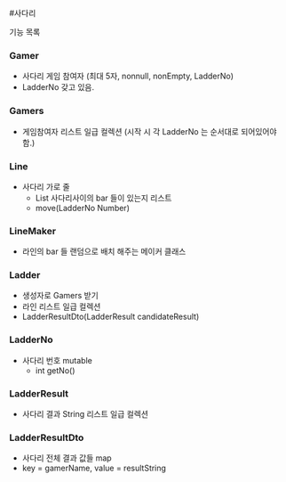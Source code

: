 #사다리

기능 목록

### Gamer

- 사다리 게임 참여자 (최대 5자, nonnull, nonEmpty, LadderNo)
- LadderNo 갖고 있음.

### Gamers

- 게임참여자 리스트 일급 컬렉션 (시작 시 각 LadderNo 는 순서대로 되어있어야 함.)

### Line

- 사다리 가로 줄
  - List<Boolean> 사다리사이의 bar 들이 있는지 리스트
  - move(LadderNo Number)
  
### LineMaker

- 라인의 bar 들 랜덤으로 배치 해주는 메이커 클래스

### Ladder

- 생성자로 Gamers 받기
- 라인 리스트 일급 컬렉션
- LadderResultDto(LadderResult candidateResult)

### LadderNo

- 사다리 번호 mutable
  - int getNo()
  
### LadderResult

- 사다리 결과 String 리스트 일급 컬렉션

### LadderResultDto

- 사다리 전체 결과 값들 map
- key = gamerName, value = resultString